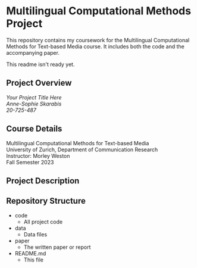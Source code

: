 # Multilingual Computational Methods Project  
  
  
This repository contains my coursework for the Multilingual
Computational Methods for Text-based Media course. It includes both the code and the
accompanying paper.  

This readme isn't ready yet. 
  
## Project Overview  
  
  
*Your Project Title Here*  
*Anne-Sophie Skarabis*  
*20-725-487*  
  
  
## Course Details  
Multilingual Computational Methods for Text-based Media  
University of Zurich, Department of Communication Research  
Instructor: Morley Weston  
Fall Semester 2023  
  
  
  
## Project Description  
  
  
  
## Repository Structure  
- code 
	- All project code
- data
	- Data files 
- paper
	- The written paper or report
- README.md
	- This file
